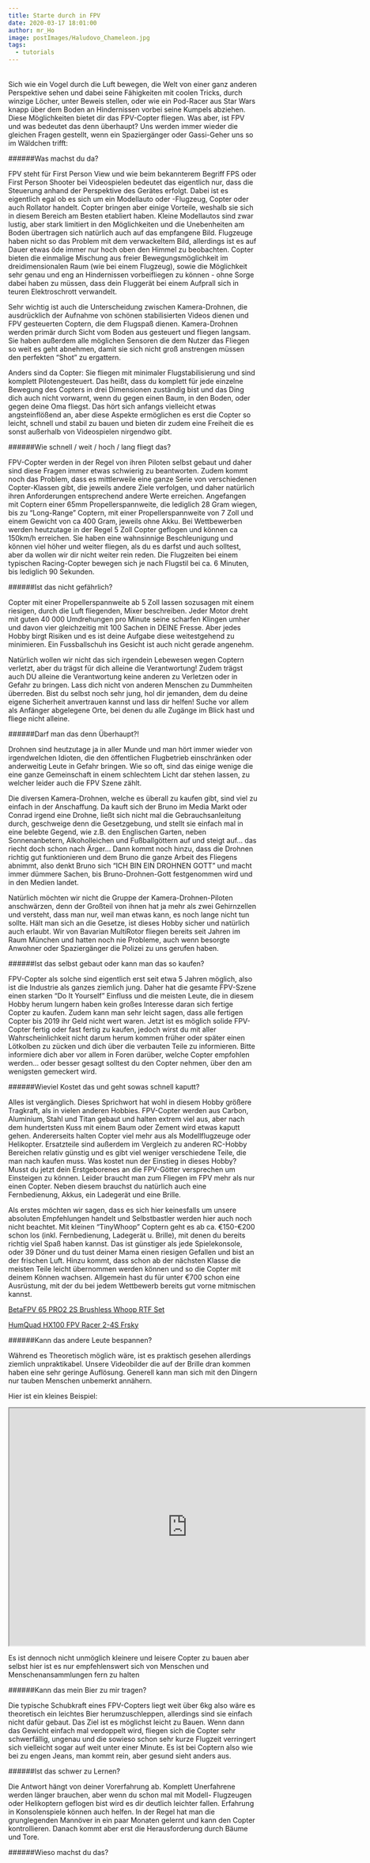 ```yaml
---
title: Starte durch in FPV
date: 2020-03-17 18:01:00
author: mr_Ho
image: postImages/Haludovo_Chameleon.jpg
tags:
  - tutorials
---
```

######

Sich wie ein Vogel durch die Luft bewegen, die Welt von einer ganz anderen Perspektive sehen und dabei seine Fähigkeiten mit coolen Tricks, durch winzige Löcher, unter Beweis stellen, oder wie ein Pod-Racer aus Star Wars knapp über dem Boden an Hindernissen vorbei seine Kumpels abziehen. Diese Möglichkeiten bietet dir das FPV-Copter fliegen. Was aber, ist FPV und was bedeutet das denn überhaupt? Uns werden immer wieder die gleichen Fragen gestellt, wenn ein Spaziergänger oder Gassi-Geher uns so im Wäldchen trifft:

######Was machst du da?

FPV steht für First Person View und wie beim bekannterem Begriff FPS oder First Person Shooter bei Videospielen bedeutet das eigentlich nur, dass die Steuerung anhand der Perspektive des Gerätes erfolgt. Dabei ist es eigentlich egal ob es sich um ein Modellauto oder -Flugzeug, Copter oder auch Rollator handelt. Copter bringen aber einige Vorteile, weshalb sie sich in diesem Bereich am Besten etabliert haben. Kleine Modellautos sind zwar lustig, aber stark limitiert in den Möglichkeiten und die Unebenheiten am Boden übertragen sich natürlich auch auf das empfangene Bild. Flugzeuge haben nicht so das Problem mit dem verwackeltem Bild, allerdings ist es auf Dauer etwas öde immer nur hoch oben den Himmel zu beobachten. Copter bieten die einmalige Mischung aus freier Bewegungsmöglichkeit im dreidimensionalen Raum (wie bei einem Flugzeug), sowie die Möglichkeit sehr genau und eng an Hindernissen vorbeifliegen zu können - ohne Sorge dabei haben zu müssen, dass dein Fluggerät bei einem Aufprall sich in teuren Elektroschrott verwandelt.

Sehr wichtig ist auch die Unterscheidung zwischen Kamera-Drohnen, die ausdrücklich der Aufnahme von schönen stabilisierten Videos dienen und FPV gesteuerten Coptern, die dem Flugspaß dienen. Kamera-Drohnen werden primär durch Sicht vom Boden aus gesteuert und fliegen langsam. Sie haben außerdem alle möglichen Sensoren die dem Nutzer das Fliegen so weit es geht abnehmen, damit sie sich nicht groß anstrengen müssen den perfekten “Shot” zu ergattern.

Anders sind da Copter: Sie fliegen mit minimaler Flugstabilisierung und sind komplett Pilotengesteuert. Das heißt, dass du komplett für jede einzelne Bewegung des Copters in drei Dimensionen zuständig bist und das Ding dich auch nicht vorwarnt, wenn du gegen einen Baum, in den Boden, oder gegen deine Oma fliegst. Das hört sich anfangs vielleicht etwas angsteinflößend an, aber diese Aspekte ermöglichen es erst die Copter so leicht, schnell und stabil zu bauen und bieten dir zudem eine Freiheit die es sonst außerhalb von Videospielen nirgendwo gibt.

######Wie schnell / weit / hoch / lang fliegt das?

FPV-Copter werden in der Regel von ihren Piloten selbst gebaut und daher sind diese Fragen immer etwas schwierig zu beantworten. Zudem kommt noch das Problem, dass es mittlerweile eine ganze Serie von verschiedenen Copter-Klassen gibt, die jeweils andere Ziele verfolgen, und daher natürlich ihren Anforderungen entsprechend andere Werte erreichen. Angefangen mit Coptern einer 65mm Propellerspannweite, die lediglich 28 Gram wiegen, bis zu “Long-Range” Coptern, mit einer Propellerspannweite von 7 Zoll und einem Gewicht von ca 400 Gram, jeweils ohne Akku. Bei Wettbewerben werden heutzutage in der Regel 5 Zoll Copter geflogen und können ca 150km/h erreichen. Sie haben eine wahnsinnige Beschleunigung und können viel höher und weiter fliegen, als du es darfst und auch solltest, aber da wollen wir dir nicht weiter rein reden. Die Flugzeiten bei einem typischen Racing-Copter bewegen sich je nach Flugstil bei ca. 6 Minuten, bis lediglich 90 Sekunden.

######Ist das nicht gefährlich?

Copter mit einer Propellerspannweite ab 5 Zoll lassen sozusagen mit einem riesigen, durch die Luft fliegenden, Mixer beschreiben. Jeder Motor dreht mit guten 40 000 Umdrehungen pro Minute seine scharfen Klingen umher und davon vier gleichzeitig mit 100 Sachen in DEINE Fresse. Aber jedes Hobby birgt Risiken und es ist deine Aufgabe diese weitestgehend zu minimieren. Ein Fussballschuh ins Gesicht ist auch nicht gerade angenehm.

Natürlich wollen wir nicht das sich irgendein Lebewesen wegen Coptern verletzt, aber du trägst für dich alleine die Verantwortung! Zudem trägst auch DU alleine die Verantwortung keine anderen zu Verletzen oder in Gefahr zu bringen. Lass dich nicht von anderen Menschen zu Dummheiten überreden. Bist du selbst noch sehr jung, hol dir jemanden, dem du deine eigene Sicherheit anvertrauen kannst und lass dir helfen! Suche vor allem als Anfänger abgelegene Orte, bei denen du alle Zugänge im Blick hast und fliege nicht alleine.

######Darf man das denn Überhaupt?!

Drohnen sind heutzutage ja in aller Munde und man hört immer wieder von irgendwelchen Idioten, die den öffentlichen Flugbetrieb einschränken oder anderweitig Leute in Gefahr bringen. Wie so oft, sind das einige wenige die eine ganze Gemeinschaft in einem schlechtem Licht dar stehen lassen, zu welcher leider auch die FPV Szene zählt.

Die diversen Kamera-Drohnen, welche es überall zu kaufen gibt, sind viel zu einfach in der Anschaffung. Da kauft sich der Bruno im Media Markt oder Conrad irgend eine Drohne, ließt sich nicht mal die Gebrauchsanleitung durch, geschweige denn die Gesetzgebung, und stellt sie einfach mal in eine belebte Gegend, wie z.B. den Englischen Garten, neben Sonnenanbetern, Alkoholleichen und Fußballgöttern auf und steigt auf… das riecht doch schon nach Ärger… Dann kommt noch hinzu, dass die Drohnen richtig gut funktionieren und dem Bruno die ganze Arbeit des Fliegens abnimmt, also denkt Bruno sich “ICH BIN EIN DROHNEN GOTT” und macht immer dümmere Sachen, bis Bruno-Drohnen-Gott festgenommen wird und in den Medien landet.

Natürlich möchten wir nicht die Gruppe der Kamera-Drohnen-Piloten anschwärzen, denn der Großteil von ihnen hat ja mehr als zwei Gehirnzellen und versteht, dass man nur, weil man etwas kann, es noch lange nicht tun sollte. Hält man sich an die Gesetze, ist dieses Hobby sicher und natürlich auch erlaubt. Wir von Bavarian MultiRotor fliegen bereits seit Jahren im Raum München und hatten noch nie Probleme, auch wenn besorgte Anwohner oder Spaziergänger die Polizei zu uns gerufen haben.

######Ist das selbst gebaut oder kann man das so kaufen?

FPV-Copter als solche sind eigentlich erst seit etwa 5 Jahren möglich, also ist die Industrie als ganzes ziemlich jung. Daher hat die gesamte FPV-Szene einen starken “Do It Yourself” Einfluss und die meisten Leute, die in diesem Hobby herum lungern haben kein großes Interesse daran sich fertige Copter zu kaufen. Zudem kann man sehr leicht sagen, dass alle fertigen Copter bis 2019 ihr Geld nicht wert waren. Jetzt ist es möglich solide FPV-Copter fertig oder fast fertig zu kaufen, jedoch wirst du mit aller Wahrscheinlichkeit nicht darum herum kommen früher oder später einen Lötkolben zu zücken und dich über die verbauten Teile zu informieren. Bitte informiere dich aber vor allem in Foren darüber, welche Copter empfohlen werden… oder besser gesagt solltest du den Copter nehmen, über den am wenigsten gemeckert wird.

######Wieviel Kostet das und geht sowas schnell kaputt?

Alles ist vergänglich. Dieses Sprichwort hat wohl in diesem Hobby größere Tragkraft, als in vielen anderen Hobbies. FPV-Copter werden aus Carbon, Aluminium, Stahl und Titan gebaut und halten extrem viel aus, aber nach dem hundertsten Kuss mit einem Baum oder Zement wird etwas kaputt gehen. Andererseits halten Copter viel mehr aus als Modellflugzeuge oder Helikopter. Ersatzteile sind außerdem im Vergleich zu anderen RC-Hobby Bereichen relativ günstig und es gibt viel weniger verschiedene Teile, die man nach kaufen muss. Was kostet nun der Einstieg in dieses Hobby? Musst du jetzt dein Erstgeborenes an die FPV-Götter versprechen um Einsteigen zu können. Leider braucht man zum Fliegen im FPV mehr als nur einen Copter. Neben diesem brauchst du natürlich auch eine Fernbedienung, Akkus, ein Ladegerät und eine Brille.

Als erstes möchten wir sagen, dass es sich hier keinesfalls um unsere absoluten Empfehlungen handelt und Selbstbastler werden hier auch noch nicht beachtet. Mit kleinen “TinyWhoop” Coptern geht es ab ca. €150-€200 schon los (inkl. Fernbedienung, Ladegerät u. Brille), mit denen du bereits richtig viel Spaß haben kannst. Das ist günstiger als jede Spielekonsole, oder 39 Döner und du tust deiner Mama einen riesigen Gefallen und bist an der frischen Luft. Hinzu kommt, dass schon ab der nächsten Klasse die meisten Teile leicht übernommen werden können und so die Copter mit deinem Können wachsen. Allgemein hast du für unter €700 schon eine Ausrüstung, mit der du bei jedem Wettbewerb bereits gut vorne mitmischen kannst.

[BetaFPV 65 PRO2 2S Brushless Whoop RTF Set](https://shop.rc-hangar15.de/BetaFPV-65-PRO2-2S-Brushless-Whoop-RTF-Set-FrSky)

[HumQuad HX100 FPV Racer 2-4S Frsky](https://fpvcopter.de/humquad-hx100-fpv-racer-2-4s-frsky)

######Kann das andere Leute bespannen?

Während es Theoretisch möglich wäre, ist es praktisch gesehen allerdings ziemlich unpraktikabel. Unsere Videobilder die auf der Brille dran kommen haben eine sehr geringe Auflösung. Generell kann man sich mit den Dingern nur tauben Menschen unbemerkt annähern.

Hier ist ein kleines Beispiel:

<iframe width="720" height="480" src="http://www.youtube.com/embed/k1fBgvoIlNE" allow="autoplay:encrypted-media" allowfullscreen></iframe>

Es ist dennoch nicht unmöglich kleinere und leisere Copter zu bauen aber selbst hier ist es nur empfehlenswert sich von Menschen und Menschenansammlungen fern zu halten

######Kann das mein Bier zu mir tragen?

Die typische Schubkraft eines FPV-Copters liegt weit über 6kg also wäre es theoretisch ein leichtes Bier herumzuschleppen, allerdings sind sie einfach nicht dafür gebaut. Das Ziel ist es möglichst leicht zu Bauen. Wenn dann das Gewicht einfach mal verdoppelt wird, fliegen sich die Copter sehr schwerfällig, ungenau und die sowieso schon sehr kurze Flugzeit verringert sich vielleicht sogar auf weit unter einer Minute. Es ist bei Coptern also wie bei zu engen Jeans, man kommt rein, aber gesund sieht anders aus.

######Ist das schwer zu Lernen?

Die Antwort hängt von deiner Vorerfahrung ab. Komplett Unerfahrene werden länger brauchen, aber wenn du schon mal mit Modell- Flugzeugen oder Helikoptern geflogen bist wird es dir deutlich leichter fallen. Erfahrung in Konsolenspiele können auch helfen. In der Regel hat man die grunglegenden Mannöver in ein paar Monaten gelernt und kann den Copter kontrollieren. Danach kommt aber erst die Herausforderung durch Bäume und Tore.

######Wieso machst du das?
